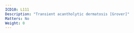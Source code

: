 ```yaml
---
ICD10: L111
Description: "Transient acantholytic dermatosis [Grover]"
Matters: No
Weight: 0
---
```


